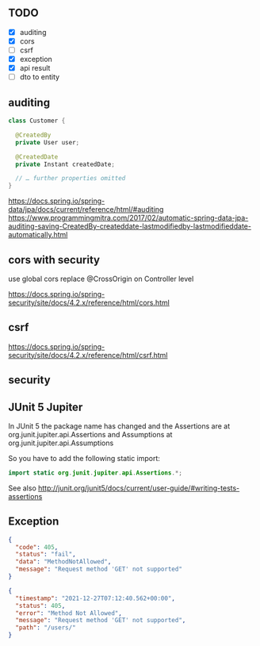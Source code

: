 ## TODO
 - [x] auditing
 - [x] cors
 - [ ] csrf
 - [x] exception
 - [x] api result
 - [ ] dto to entity

## auditing
```java
class Customer {

  @CreatedBy
  private User user;

  @CreatedDate
  private Instant createdDate;

  // … further properties omitted
}
```
https://docs.spring.io/spring-data/jpa/docs/current/reference/html/#auditing
https://www.programmingmitra.com/2017/02/automatic-spring-data-jpa-auditing-saving-CreatedBy-createddate-lastmodifiedby-lastmodifieddate-automatically.html

## cors with security
use global cors replace @CrossOrigin on Controller level

https://docs.spring.io/spring-security/site/docs/4.2.x/reference/html/cors.html

## csrf
https://docs.spring.io/spring-security/site/docs/4.2.x/reference/html/csrf.html
## security



## JUnit 5 Jupiter
In JUnit 5 the package name has changed and the Assertions are at org.junit.jupiter.api.Assertions and Assumptions at org.junit.jupiter.api.Assumptions

So you have to add the following static import:

```java
import static org.junit.jupiter.api.Assertions.*;
```
See also http://junit.org/junit5/docs/current/user-guide/#writing-tests-assertions


## Exception

```json
{
  "code": 405,
  "status": "fail",
  "data": "MethodNotAllowed",
  "message": "Request method 'GET' not supported"
}
```
```json
{
  "timestamp": "2021-12-27T07:12:40.562+00:00",
  "status": 405,
  "error": "Method Not Allowed",
  "message": "Request method 'GET' not supported",
  "path": "/users/"
}
```